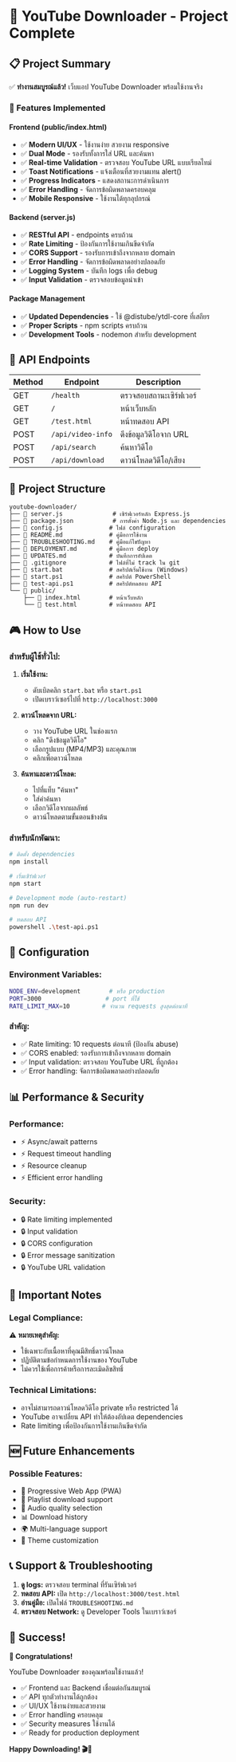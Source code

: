 # 🎉 YouTube Downloader - Project Complete

## 📋 Project Summary

✅ **ทำงานสมบูรณ์แล้ว!** เว็บแอป YouTube Downloader พร้อมใช้งานจริง

### 🎯 Features Implemented

#### Frontend (public/index.html)
- ✅ **Modern UI/UX** - ใช้งานง่าย สวยงาม responsive
- ✅ **Dual Mode** - รองรับทั้งการใส่ URL และค้นหา
- ✅ **Real-time Validation** - ตรวจสอบ YouTube URL แบบเรียลไทม์
- ✅ **Toast Notifications** - แจ้งเตือนที่สวยงามแทน alert()
- ✅ **Progress Indicators** - แสดงสถานะการดำเนินการ
- ✅ **Error Handling** - จัดการข้อผิดพลาดครอบคลุม
- ✅ **Mobile Responsive** - ใช้งานได้ทุกอุปกรณ์

#### Backend (server.js)
- ✅ **RESTful API** - endpoints ครบถ้วน
- ✅ **Rate Limiting** - ป้องกันการใช้งานเกินขีดจำกัด
- ✅ **CORS Support** - รองรับการเข้าถึงจากหลาย domain
- ✅ **Error Handling** - จัดการข้อผิดพลาดอย่างปลอดภัย
- ✅ **Logging System** - บันทึก logs เพื่อ debug
- ✅ **Input Validation** - ตรวจสอบข้อมูลนำเข้า

#### Package Management
- ✅ **Updated Dependencies** - ใช้ @distube/ytdl-core ที่เสถียร
- ✅ **Proper Scripts** - npm scripts ครบถ้วน
- ✅ **Development Tools** - nodemon สำหรับ development

## 🚀 API Endpoints

| Method | Endpoint | Description |
|--------|----------|-------------|
| GET | `/health` | ตรวจสอบสถานะเซิร์ฟเวอร์ |
| GET | `/` | หน้าเว็บหลัก |
| GET | `/test.html` | หน้าทดสอบ API |
| POST | `/api/video-info` | ดึงข้อมูลวิดีโอจาก URL |
| POST | `/api/search` | ค้นหาวิดีโอ |
| POST | `/api/download` | ดาวน์โหลดวิดีโอ/เสียง |

## 📁 Project Structure

```
youtube-downloader/
├── 📄 server.js              # เซิร์ฟเวอร์หลัก Express.js
├── 📄 package.json           # การตั้งค่า Node.js และ dependencies
├── 📄 config.js             # ไฟล์ configuration
├── 📄 README.md             # คู่มือการใช้งาน
├── 📄 TROUBLESHOOTING.md    # คู่มือแก้ไขปัญหา
├── 📄 DEPLOYMENT.md         # คู่มือการ deploy
├── 📄 UPDATES.md            # บันทึกการอัปเดต
├── 📄 .gitignore            # ไฟล์ที่ไม่ track ใน git
├── 🚀 start.bat             # สคริปต์เริ่มใช้งาน (Windows)
├── 🚀 start.ps1             # สคริปต์ PowerShell
├── 🧪 test-api.ps1          # สคริปต์ทดสอบ API
└── 📁 public/
    ├── 📄 index.html        # หน้าเว็บหลัก
    └── 📄 test.html         # หน้าทดสอบ API
```

## 🎮 How to Use

### สำหรับผู้ใช้ทั่วไป:
1. **เริ่มใช้งาน:**
   - ดับเบิลคลิก `start.bat` หรือ `start.ps1`
   - เปิดเบราว์เซอร์ไปที่ `http://localhost:3000`

2. **ดาวน์โหลดจาก URL:**
   - วาง YouTube URL ในช่องแรก
   - คลิก "ดึงข้อมูลวิดีโอ"
   - เลือกรูปแบบ (MP4/MP3) และคุณภาพ
   - คลิกเพื่อดาวน์โหลด

3. **ค้นหาและดาวน์โหลด:**
   - ไปที่แท็บ "ค้นหา"
   - ใส่คำค้นหา
   - เลือกวิดีโอจากผลลัพธ์
   - ดาวน์โหลดตามขั้นตอนข้างต้น

### สำหรับนักพัฒนา:
```bash
# ติดตั้ง dependencies
npm install

# เริ่มเซิร์ฟเวอร์
npm start

# Development mode (auto-restart)
npm run dev

# ทดสอบ API
powershell .\test-api.ps1
```

## 🔧 Configuration

### Environment Variables:
```bash
NODE_ENV=development        # หรือ production
PORT=3000                  # port ที่ใช้
RATE_LIMIT_MAX=10         # จำนวน requests สูงสุดต่อนาที
```

### สำคัญ:
- ✅ Rate limiting: 10 requests ต่อนาที (ป้องกัน abuse)
- ✅ CORS enabled: รองรับการเข้าถึงจากหลาย domain
- ✅ Input validation: ตรวจสอบ YouTube URL ที่ถูกต้อง
- ✅ Error handling: จัดการข้อผิดพลาดอย่างปลอดภัย

## 📊 Performance & Security

### Performance:
- ⚡ Async/await patterns
- ⚡ Request timeout handling
- ⚡ Resource cleanup
- ⚡ Efficient error handling

### Security:
- 🔒 Rate limiting implemented
- 🔒 Input validation
- 🔒 CORS configuration
- 🔒 Error message sanitization
- 🔒 YouTube URL validation

## 🚨 Important Notes

### Legal Compliance:
⚠️ **หมายเหตุสำคัญ:**
- ใช้เฉพาะกับเนื้อหาที่คุณมีสิทธิ์ดาวน์โหลด
- ปฏิบัติตามข้อกำหนดการใช้งานของ YouTube
- ไม่ควรใช้เพื่อการค้าหรือการละเมิดลิขสิทธิ์

### Technical Limitations:
- อาจไม่สามารถดาวน์โหลดวิดีโอ private หรือ restricted ได้
- YouTube อาจเปลี่ยน API ทำให้ต้องอัปเดต dependencies
- Rate limiting เพื่อป้องกันการใช้งานเกินขีดจำกัด

## 🆕 Future Enhancements

### Possible Features:
- 📱 Progressive Web App (PWA)
- 📂 Playlist download support
- 🎵 Audio quality selection
- 📊 Download history
- 🌍 Multi-language support
- 🎨 Theme customization

## 📞 Support & Troubleshooting

1. **ดู logs:** ตรวจสอบ terminal ที่รันเซิร์ฟเวอร์
2. **ทดสอบ API:** เปิด `http://localhost:3000/test.html`
3. **อ่านคู่มือ:** เปิดไฟล์ `TROUBLESHOOTING.md`
4. **ตรวจสอบ Network:** ดู Developer Tools ในเบราว์เซอร์

## 🎊 Success!

**🎉 Congratulations!** 

YouTube Downloader ของคุณพร้อมใช้งานแล้ว! 

- ✅ Frontend และ Backend เชื่อมต่อกันสมบูรณ์
- ✅ API ทุกตัวทำงานได้ถูกต้อง
- ✅ UI/UX ใช้งานง่ายและสวยงาม
- ✅ Error handling ครอบคลุม
- ✅ Security measures ใช้งานได้
- ✅ Ready for production deployment

**Happy Downloading! 🎬🎵**
